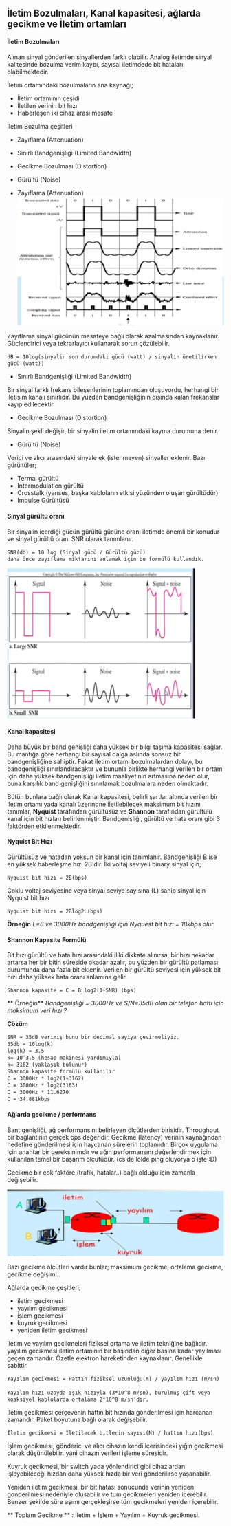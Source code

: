 İletim Bozulmaları, Kanal kapasitesi, ağlarda gecikme ve İletim ortamları
-------
#### İletim Bozulmaları
Alınan sinyal gönderilen sinyallerden farklı olabilir. Analog iletimde sinyal kalitesinde bozulma verim kaybı, sayısal iletimdede bit hataları olabilmektedir.

İletim ortamındaki bozulmaların ana kaynağı;
* İletim ortamının çeşidi
* İletilen verinin bit hızı
* Haberleşen iki cihaz arası mesafe

İletim Bozulma çeşitleri
* Zayıflama (Attenuation)
* Sınırlı Bandgenişliği (Limited Bandwidth)
* Gecikme Bozulması (Distortion)
* Gürültü (Noise)



* Zayıflama (Attenuation)
![](iletim-bozulmalari.png)

Zayıflama sinyal gücünün mesafeye bağlı olarak azalmasından kaynaklanır. Güclendirici veya tekrarlayıcı kullanarak sorun çözülebilir. 

```
dB = 10log(sinyalin son durumdaki gücü (watt) / sinyalin üretilirken gücü (watt))
```

* Sınırlı Bandgenişliği (Limited Bandwidth)


Bir sinyal farklı frekans bileşenlerinin toplamından oluşuyordu, herhangi bir iletişim kanalı sınırlıdır. Bu yüzden bandgenişliğinin dışında kalan frekanslar kayıp edilecektir.

* Gecikme Bozulması (Distortion)

Sinyalin şekli değişir, bir sinyalin iletim ortamındaki kayma durumuna denir.

* Gürültü (Noise)

Verici ve alıcı arasındaki sinyale ek (istenmeyen) sinyaller eklenir. Bazı gürültüler;
* Termal gürültü
* Intermodulation gürültü
* Crosstalk (yanses, başka kabloların etkisi yüzünden oluşan gürültüdür)
* Impulse Gürültüsü

#### Sinyal gürültü oranı
Bir sinyalin içerdiği gücün gürültü gücüne oranı iletimde önemli bir konudur ve sinyal gürültü oranı SNR olarak tanımlanır.

```
SNR(db) = 10 log (Sinyal gücü / Gürültü gücü)
daha önce zayıflama miktarını anlamak için bu formülü kullandık.
```

![](snr.png)

#### Kanal kapasitesi
Daha büyük bir band genişliği daha yüksek bir bilgi taşıma kapasitesi sağlar. Bu mantığa göre herhangi bir sayısal dalga aslında sonsuz bir bandgenişliğine sahiptir. Fakat iletim ortamı bozulmalardan dolayı, bu bandgenişliği sınırlandıracaktır ve bununla birlikte herhangi verilen bir ortam için daha yüksek bandgenişliği iletim maaliyetinin artmasına neden olur, buna karşılık band genişliğini sınırlamak bozulmalara neden olmaktadır.

Bütün bunlara bağlı olarak Kanal kapasitesi, belirli şartlar altında verilen bir iletim ortamı yada kanalı üzerindne iletilebilecek maksimum bit hızını tanımlar, **Nyquist** tarafından gürültüsüz ve **Shannon** tarafından gürültülü kanal için bit hızları belirlenmiştir. Bandgenişliği, gürültü ve hata oranı gibi 3 faktörden etkilenmektedir.

#### Nyquist Bit Hızı
Gürültüsüz ve hatadan yoksun bir kanal için tanımlanır. Bandgenişliği B ise en yüksek haberleşme hızı 2B'dir. İki voltaj seviyeli binary sinyal için;

```
Nyquist bit hızı = 2B(bps)
```
Çoklu voltaj seviyesine veya sinyal seviye sayısına (L) sahip sinyal için Nyquist bit hızı
```
Nyquist bit hızı = 2Blog2L(bps)
```

**Örneğin** _L=8 ve 3000Hz bandgenişliği için Nyquest bit hızı = 18kbps olur._

#### Shannon Kapasite Formülü
Bit hızı gürültü ve hata hızı arasındaki iliki dikkate alınırsa, bir hızı nekadar artarsa her bir bitin süreside okadar azalır, bu yüzden bir gürültü patlaması durumunda daha fazla bit eklenir.
Verilen bir gürültü seviyesi için yüksek bit hızı daha yüksek hata oranı anlamına gelir.

```
Shannon kapasite = C = B log2(1+SNR) (bps)
```
** Örneğin** _Bandgenişliği = 3000Hz ve S/N=35dB olan bir telefon hattı için maksimum veri hızı ?_

**Çözüm**
```
SNR = 35dB verimiş bunu bir decimal sayıya çevirmeliyiz. 
35db = 10log(k) 
log(k) = 3.5
k= 10^3.5 (hesap makinesi yardımıyla)
k= 3162 (yaklaşık bulunur)
Shannon kapasite formülü kullanılır
C = 3000Hz * log2(1+3162)
C = 3000Hz * log2(3163)
C = 3000Hz * 11.6270
C = 34.881kbps
```


#### Ağlarda gecikme / performans
Bant genişliği, ağ performansını belirleyen ölçütlerden birisidir. Throughput bir bağlantının gerçek bps değeridir.
Gecikme (latency) verinin kaynağından hedefine gönderilmesi için haycanan sürelerin toplamıdır. Birçok uygulama için anahtar bir gereksinimdir ve ağın performansını değerlendirmek için kullanılan temel bir başarım ölçütüdür. (cs de lolde ping oluyorya o işte :D)

Gecikme bir çok faktöre (trafik, hatalar..) bağlı olduğu için zamanla değişebilir.

![](gecikmeler.png)


Bazı gecikme ölçütleri vardır bunlar; maksimum gecikme, ortalama gecikme, gecikme değişimi..

Ağlarda gecikme çeşitleri;
* iletim gecikmesi
* yayılım gecikmesi
* işlem gecikmesi
* kuyruk gecikmesi
* yeniden iletim gecikmesi

iletim ve yayılım gecikmeleri fiziksel ortama ve iletim tekniğine bağlıdır. yayılım gecikmesi iletim ortamının bir başından diğer başına kadar yayılması geçen zamandır. Özetle elektron hareketinden kaynaklanır. Genellikle sabittir.

```
Yayılım gecikmesi = Hattın fiziksel uzunluğu(m) / yayılım hızı (m/sn)

Yayılım hızı uzayda ışık hızıyla (3*10^8 m/sn), burulmuş çift veya koaksiyel kablolarda ortalama 2*10^8 m/sn'dir.
```

İletim gecikmesi çerçevenin hattın bit hızında gönderilmesi için harcanan zamandır. Paket boyutuna bağlı olarak değişebilir.

```
İletim gecikmesi = İletilecek bitlerin sayısı(N) / hattın hızı(bps)
```

İşlem gecikmesi, gönderici ve alıcı cihazın kendi içerisindeki yığın gecikmesi olarak düşünülebilir. yani cihazın verileri işleme süresidir.

Kuyruk gecikmesi, bir switch yada yönlendirici gibi cihazlardan işleyebileceği hızdan daha yüksek hızda bir veri gönderilirse yaşanabilir.

Yeniden iletim gecikmesi, bir bit hatası sonucunda verinin yeniden gonderilmesi nedeniyle olusabilir ve tum gecikmeleri yeniden icerebilir. Benzer şekilde süre aşımı gerçekleşirse tüm gecikmeleri yeniden içerebilir.

** Toplam Gecikme ** : İletim + İşlem + Yayılım + Kuyruk gecikmesi.



